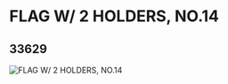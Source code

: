 # FLAG W/ 2 HOLDERS, NO.14
## 33629
![FLAG W/ 2 HOLDERS, NO.14](https://lc-www-live-s.legocdn.com/media/bricks/5/2/6188832.jpg)